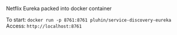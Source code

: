 Netflix Eureka packed into docker container

To start: 
`docker run -p 8761:8761 pluhin/service-discovery-eureka`
Access:
`http://localhost:8761`